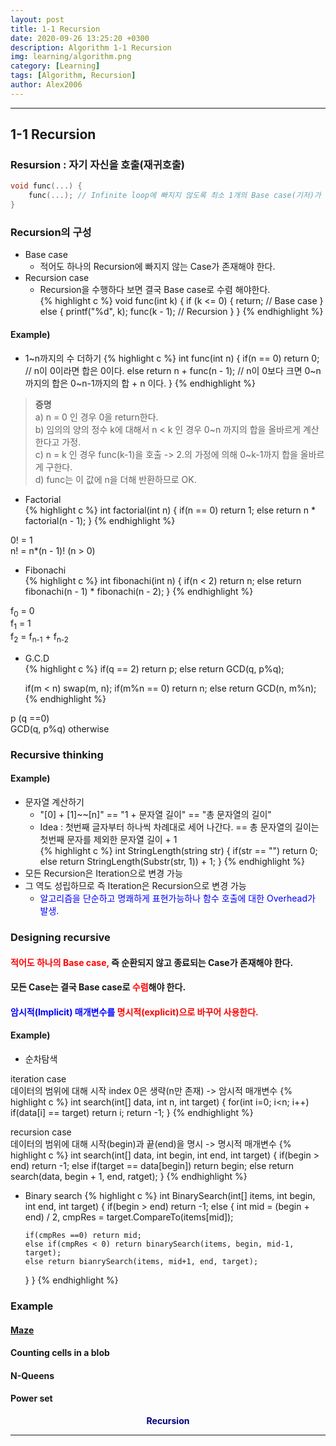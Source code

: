 ```yaml
---
layout: post
title: 1-1 Recursion
date: 2020-09-26 13:25:20 +0300
description: Algorithm 1-1 Recursion
img: learning/algorithm.png
category: [Learning]
tags: [Algorithm, Recursion]
author: Alex2006
---
```

  
  
------
## 1-1 Recursion   
### Resursion : 자기 자신을 호출(재귀호출)   
~~~cpp
void func(...) {
    func(...); // Infinite loop에 빠지지 않도록 최소 1개의 Base case(기저)가 있어야 한다.
}
~~~
   
### Recursion의 구성   
* Base case
  * 적어도 하나의 Recursion에 빠지지 않는 Case가 존재해야 한다.   
* Recursion case
  * Recursion을 수행하다 보면 결국 Base case로 수렴 해야한다.   
{% highlight c %}
void func(int k) {
    if (k <= 0) {
        return;      // Base case
    }
    else {
        printf("%d", k);
        func(k - 1); // Recursion
    }
}
{% endhighlight %}    
    
#### Example)
* 1~n까지의 수 더하기
{% highlight c %}
int func(int n) {
   if(n == 0) return 0;         // n이 0이라면 합은 0이다.
   else return n + func(n - 1); // n이 0보다 크면 0~n까지의 합은 0~n-1까지의 합 + n 이다.
}
{% endhighlight %}
> __증명__   
a) n = 0 인 경우 0을 return한다.   
b) 임의의 양의 정수 k에 대해서 n < k 인 경우 0~n 까지의 합을 올바르게 계산한다고 가정.   
c) n = k 인 경우 func(k-1)을 호출 -> 2.의 가정에 의해 0~k-1까지 합을 올바르게 구한다.   
d) func는 이 값에 n을 더해 반환하므로 OK.   
    
    
    
* Factorial   
{% highlight c %}
int factorial(int n) {
   if(n == 0) return 1;
   else return n * factorial(n - 1);
}
{% endhighlight %}
> 
0! = 1   
n! = n*(n - 1)! (n > 0)    
    
	
    
* Fibonachi   
{% highlight c %}
int fibonachi(int n) {
   if(n < 2) return n;
   else return fibonachi(n - 1) * fibonachi(n - 2);
}
{% endhighlight %}
> 
f<sub>0</sub> = 0    
f<sub>1</sub> = 1   
f<sub>2</sub> = f<sub>n-1</sub> + f<sub>n-2</sub>
    
    
    
* G.C.D     
{% highlight c %}
   if(q == 2) return p;
   else return GCD(q, p%q);
   
   if(m < n) swap(m, n);
   if(m%n == 0) return n;
   else return GCD(n, m%n);
{% endhighlight %}
> 
p (q ==0)    
GCD(q, p%q) otherwise
	
    
### Recursive thinking    
#### Example)
* 문자열 계산하기    
  * "[0] + [1]~~[n]" == "1  + 문자열 길이" == "총 문자열의 길이"    
  * Idea : 첫번째 글자부터 하나씩 차례대로 세어 나간다. == 총 문자열의 길이는 첫번째 문자를 제외한 문자열 길이 + 1    
{% highlight c %}
int StringLength(string str) {
   if(str == "") return 0;
   else return StringLength(Substr(str, 1)) + 1;
}
{% endhighlight %}
* 모든 Recursion은 Iteration으로 변경 가능
* 그 역도 성립하므로 즉 Iteration은 Recursion으로 변경 가능
  * <span style="color:blue">알고리즘을 단순하고 명쾌하게 표현가능하나 함수 호출에 대한 Overhead가 발생.</span>
	
    
### Designing recursive
#### <span style="color:red">적어도 하나의 Base case,</span> 즉 순환되지 않고 종료되는 Case가 존재해야 한다.
#### 모든 Case는 결국 Base case로 <span style="color:red">수렴</span>해야 한다.
#### <span style="color:blue">암시적(Implicit) 매개변수를</span><span style="color:red"> 명시적(explicit)으로 바꾸어 사용한다.</span>
#### Example)
* 순차탐색

>
iteration case    
데이터의 범위에 대해 시작 index 0은 생략(n만 존재) -> 암시적 매개변수
{% highlight c %}
int search(int[] data, int n, int target) {
   for(int i=0; i<n; i++)
      if(data[i] == target) return i;
   return -1;
}
{% endhighlight %}
>
recursion case    
데이터의 범위에 대해 시작(begin)과 끝(end)을 명시 -> 명시적 매개변수
{% highlight c %}
int search(int[] data, int begin, int end, int target) {
   if(begin > end) return -1;
   else if(target == data[begin]) return begin;
   else return search(data, begin + 1, end, ratget);
}
{% endhighlight %}
   
   
* Binary search
{% highlight c %}
int BinarySearch(int[] items, int begin, int end, int target) {
   if(begin > end) return -1;
   else {
      int mid = (begin + end) / 2, cmpRes = target.CompareTo(items[mid]);
	  
	  if(cmpRes ==0) return mid;
	  else if(cmpRes < 0) return binarySearch(items, begin, mid-1, target);
	  else return bianrySearch(items, mid+1, end, target);
   }
}
{% endhighlight %}
    
    
    
### Example
#### [Maze](https://github.com/alex2006-kor/ProblemSolving/blob/master/00_ACMICPC/14923/maze.markdown)
#### Counting cells in a blob
#### N-Queens
#### Power set

**<center><span style="color:navy">Recursion</span></center>**  

------
